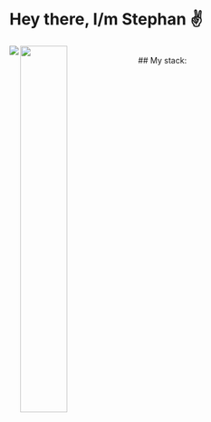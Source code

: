 # Hey there, I/m Stephan ✌️ #

<img align="left" src="https://github-readme-stats.vercel.app/api?username=stfn-ko&count_private=true&show_icons=true&theme=github-dark"/>

<img align="left" width="40.7%" src="https://github-readme-stats.vercel.app/api/top-langs/?username=stfn-ko&theme=github-dark&layout=compact&langs_count=6&hide=javascript,html"/>

<br/>
## My stack:




